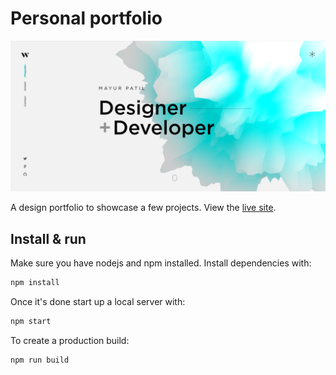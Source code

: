 # Personal portfolio

[![Site preview](/public/social-image.png)](https://mayurpatild.github.io)

A design portfolio to showcase a few projects. View the [live site](https://mayurpatild.github.io/).

## Install & run

Make sure you have nodejs and npm installed. Install dependencies with:

```bash
npm install
```

Once it's done start up a local server with:

```bash
npm start
```

To create a production build:

```bash
npm run build
```
